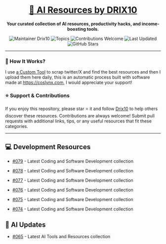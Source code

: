 <div align="center">
  <h1><a href="https://x.com/DRIX_10_" target="_blank">🚀 AI Resources by DRIX10</a></h1>
  <p><strong>Your curated collection of AI resources, productivity hacks, and income-boosting tools.</strong></p>
</div>

<div align="center">
  <img src="https://img.shields.io/badge/Maintainer-Drix10-blue" alt="Maintainer Drix10" />
  <img src="https://img.shields.io/badge/Topics-Productivity%2C%20AI%2C%20Tips%20and%20Tricks-red" alt="Topics" />
  <img src="https://img.shields.io/badge/Contributions-Welcome-brightgreen" alt="Contributions Welcome" />
  <img src="https://img.shields.io/github/last-commit/Drix10/ai-resources?style=flat-square&color=5D6D7E" alt="Last Updated" />
  <img src="https://img.shields.io/github/stars/Drix10/ai-resources?style=social" alt="GitHub Stars" />
</div>

---

### 🧵 How It Works?

I use [a Custom Tool](https://github.com/Drix10/Twitter-Gemini-GitHub-MVP) to scrap twitter/X and find the best resources and then I upload them here daily, this is an automatic process built with software made at https://coslynx.com, I would appreciate your support!

### ⭐️ Support & Contributions

If you enjoy this repository, please star ⭐️ it and follow [Drix10](https://github.com/Drix10) to help others discover these resources. Contributions are always welcome! Submit pull requests with additional links, tips, or any useful resources that fit these categories.

---


## 💻 Development Resources
- [#079](https://github.com/Drix10/ai-resources/blob/main/Coding%20and%20Software%20Development/resources-079.md) - Latest Coding and Software Development collection

- [#078](https://github.com/Drix10/ai-resources/blob/main/Coding%20and%20Software%20Development/resources-078.md) - Latest Coding and Software Development collection

- [#077](https://github.com/Drix10/ai-resources/blob/main/Coding%20and%20Software%20Development/resources-077.md) - Latest Coding and Software Development collection

- [#076](https://github.com/Drix10/ai-resources/blob/main/Coding%20and%20Software%20Development/resources-076.md) - Latest Coding and Software Development collection

- [#075](https://github.com/Drix10/ai-resources/blob/main/Coding%20and%20Software%20Development/resources-075.md) - Latest Coding and Software Development collection

- [#074](https://github.com/Drix10/ai-resources/blob/main/Coding%20and%20Software%20Development/resources-074.md) - Latest Coding and Software Development collection

## 🤖 AI Updates
- [#065](https://github.com/Drix10/ai-resources/blob/main/AI%20Tools%20and%20Resources/resources-065.md) - Latest AI Tools and Resources collection